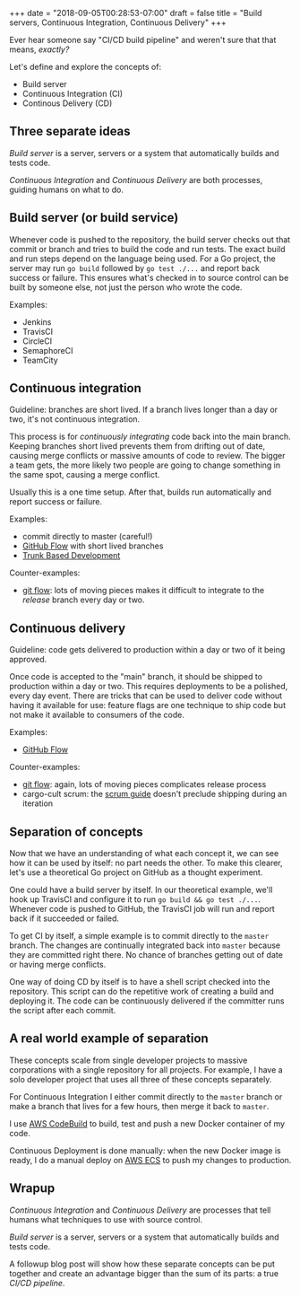 +++
date = "2018-09-05T00:28:53-07:00"
draft = false
title = "Build servers, Continuous Integration, Continuous Delivery"
+++

Ever hear someone say "CI/CD build pipeline" and weren't sure that that means, *exactly?*

Let's define and explore the concepts of:

* Build server
* Continuous Integration (CI)
* Continous Delivery (CD)

<!--more-->

## Three separate ideas

*Build server* is a server, servers or a system that automatically builds and tests code.

*Continuous Integration* and *Continuous Delivery* are both processes, guiding humans on what to do.

## Build server (or build service)

Whenever code is pushed to the repository, the build server checks out that commit or branch and tries to build the code and run tests. The exact build and run steps depend on the language being used. For a Go project, the server may run `go build` followed by `go test ./...` and report back success or failure. This ensures what's checked in to source control can be built by someone else, not just the person who wrote the code.

Examples:

* Jenkins
* TravisCI
* CircleCI
* SemaphoreCI
* TeamCity

## Continuous integration

Guideline: branches are short lived. If a branch lives longer than a day or two, it's not continuous integration.

This process is for *continuously integrating* code back into the main branch. Keeping branches short lived prevents them from drifting out of date, causing merge conflicts or massive amounts of code to review. The bigger a team gets, the more likely two people are going to change something in the same spot, causing a merge conflict.

Usually this is a one time setup. After that, builds run automatically and report success or failure.

Examples:

* commit directly to master (careful!)
* [GitHub Flow](https://scottchacon.com/2011/08/31/github-flow.html) with short lived branches
* [Trunk Based Development](https://trunkbaseddevelopment.com/)

Counter-examples:

* [git flow](https://nvie.com/posts/a-successful-git-branching-model/): lots of moving pieces makes it difficult to integrate to the *release* branch every day or two.

## Continuous delivery

Guideline: code gets delivered to production within a day or two of it being approved.

Once code is accepted to the "main" branch, it should be shipped to production within a day or two. This requires deployments to be a polished, every day event. There are tricks that can be used to deliver code without having it available for use: feature flags are one technique to ship code but not make it available to consumers of the code.

Examples:

* [GitHub Flow](https://scottchacon.com/2011/08/31/github-flow.html)

Counter-examples:

* [git flow](https://nvie.com/posts/a-successful-git-branching-model/): again, lots of moving pieces complicates release process
* cargo-cult scrum: the [scrum guide](https://www.scrumguides.org/scrum-guide.html) doesn't preclude shipping during an iteration

## Separation of concepts

Now that we have an understanding of what each concept it, we can see how it can be used by itself: no part needs the other. To make this clearer, let's use a theoretical Go project on GitHub as a thought experiment.

One could have a build server by itself. In our theoretical example, we'll hook up TravisCI and configure it to run `go build && go test ./...`. Whenever code is pushed to GitHub, the TravisCI job will run and report back if it succeeded or failed.

To get CI by itself, a simple example is to commit directly to the `master` branch. The changes are continually integrated back into `master` because they are committed right there. No chance of branches getting out of date or having merge conflicts.

One way of doing CD by itself is to have a shell script checked into the repository. This script can do the repetitive work of creating a build and deploying it. The code can be continuously delivered if the committer runs the script after each commit.

## A real world example of separation

These concepts scale from single developer projects to massive corporations with a single repository for all projects. For example, I have a solo developer project that uses all three of these concepts separately.

For Continuous Integration I either commit directly to the `master` branch or make a branch that lives for a few hours, then merge it back to `master`.

I use [AWS CodeBuild](https://aws.amazon.com/codebuild/) to build, test and push a new Docker container of my code.

Continuous Deployment is done manually: when the new Docker image is ready, I do a manual deploy on [AWS ECS](https://aws.amazon.com/ecs/) to push my changes to production.

## Wrapup

*Continuous Integration* and *Continuous Delivery* are processes that tell humans what techniques to use with source control.

*Build server* is a server, servers or a system that automatically builds and tests code.

A followup blog post will show how these separate concepts can be put together and create an advantage bigger than the sum of its parts: a true *CI/CD pipeline*.
